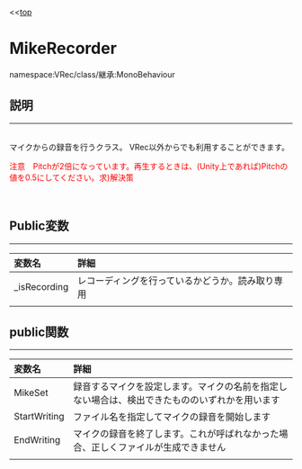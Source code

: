 <<[top](VRec_ja.md)
# **MikeRecorder**
namespace:VRec/class/継承:MonoBehaviour

## **説明**
---
<br>
マイクからの録音を行うクラス。
VRec以外からでも利用することができます。

<font color="Red">注意　Pitchが2倍になっています。再生するときは、(Unity上であれば)Pitchの値を0.5にしてください。求)解決策</font>

<br>

## **Public変数**
---
|変数名|詳細|
|:-----------|:------------|
|_isRecording|レコーディングを行っているかどうか。読み取り専用|
|||

## **public関数**
---
|変数名|詳細|
|:-----------|:------------|
|MikeSet|録音するマイクを設定します。マイクの名前を指定しない場合は、検出できたもののいずれかを用います|
|StartWriting|ファイル名を指定してマイクの録音を開始します|
|EndWriting|マイクの録音を終了します。これが呼ばれなかった場合、正しくファイルが生成できません|
|||

<br>